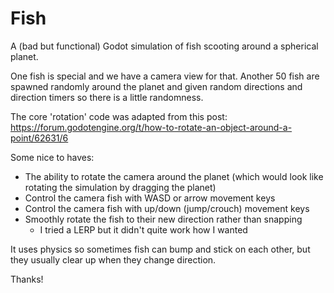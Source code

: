 # Fish

A (bad but functional) Godot simulation of fish scooting around a spherical planet.

One fish is special and we have a camera view for that. Another 50 fish are spawned randomly around the planet and given random directions and direction timers so there is a little randomness.

The core 'rotation' code was adapted from this post: https://forum.godotengine.org/t/how-to-rotate-an-object-around-a-point/62631/6

Some nice to haves:
* The ability to rotate the camera around the planet (which would look like rotating the simulation by dragging the planet)
* Control the camera fish with WASD or arrow movement keys
* Control the camera fish with up/down (jump/crouch) movement keys
* Smoothly rotate the fish to their new direction rather than snapping
  * I tried a LERP but it didn't quite work how I wanted

It uses physics so sometimes fish can bump and stick on each other, but they usually clear up when they change direction.

Thanks!